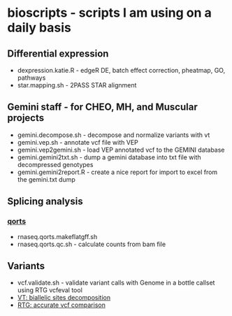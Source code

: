 # bioscripts - scripts I am using on a daily basis

## Differential expression

* dexpression.katie.R - edgeR DE, batch effect correction, pheatmap, GO, pathways
* star.mapping.sh - 2PASS STAR alignment

## Gemini staff - for CHEO, MH, and Muscular projects

* gemini.decompose.sh - decompose and normalize variants with vt
* gemini.vep.sh - annotate vcf file with VEP
* gemini.vep2gemini.sh - load VEP annotated vcf to the GEMINI database
* gemini.gemini2txt.sh - dump a gemini database into txt file with decompressed genotypes
* gemini.gemini2report.R  - create a nice report for import to excel from the gemini.txt dump

## Splicing analysis

### [qorts](http://hartleys.github.io/QoRTs/index.html)
* rnaseq.qorts.makeflatgff.sh
* rnaseq.qorts.qc.sh - calculate counts from bam file

## Variants

* vcf.validate.sh - validate variant calls with Genome in a bottle callset using RTG vcfeval tool
* [VT: biallelic sites decomposition](https://github.com/atks/vt)
* [RTG: accurate vcf comparison](https://github.com/RealTimeGenomics/rtg-tools)

